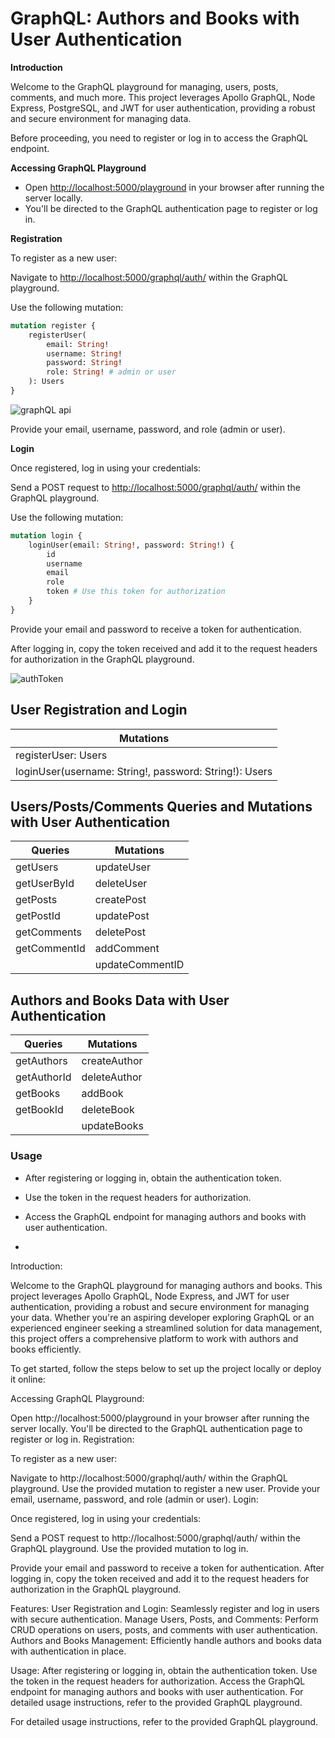  
# GraphQL: Authors and Books with User Authentication

**Introduction**

Welcome to the GraphQL playground for managing, users, posts, comments, and much more. This project leverages Apollo GraphQL, Node Express, PostgreSQL, and JWT for user authentication, providing a robust and secure environment for managing data.

Before proceeding, you need to register or log in to access the GraphQL endpoint.

**Accessing GraphQL Playground**

- Open [http://localhost:5000/playground](http://localhost:5000/playground) in your browser after running the server locally.
- You'll be directed to the GraphQL authentication page to register or log in.

**Registration**

To register as a new user:

Navigate to [http://localhost:5000/graphql/auth/](http://localhost:5000/graphql/auth/) within the GraphQL playground.

Use the following mutation:

```graphql
mutation register {
    registerUser(
        email: String!
        username: String!
        password: String!
        role: String! # admin or user
    ): Users
}
```

![graphQL api](https://github.com/r1g023/nodeExpress-graphQL/assets/57161327/a773394b-b949-4a76-bb4b-7ce69c8cdc06)

Provide your email, username, password, and role (admin or user).

**Login**

Once registered, log in using your credentials:

Send a POST request to [http://localhost:5000/graphql/auth/](http://localhost:5000/graphql/auth/) within the GraphQL playground.

Use the following mutation:

```graphql
mutation login {
    loginUser(email: String!, password: String!) {
        id
        username
        email
        role
        token # Use this token for authorization
    }
}
```

Provide your email and password to receive a token for authentication.

After logging in, copy the token received and add it to the request headers for authorization in the GraphQL playground.

![authToken](https://github.com/r1g023/nodeExpress-graphQL/assets/57161327/01b83a5d-3ab3-4fac-9139-eb4e9069ea3e)

## User Registration and Login

| Mutations |
|-----------|
| registerUser: Users | (Required: email, username, password, role) |
| loginUser(username: String!, password: String!): Users |

## Users/Posts/Comments Queries and Mutations with User Authentication

| Queries      | Mutations          |
|--------------|--------------------|
| getUsers     | updateUser         |
| getUserById  | deleteUser         |
| getPosts     | createPost         |
| getPostId    | updatePost         |
| getComments  | deletePost         |
| getCommentId | addComment         |
|              | updateCommentID    |

## Authors and Books Data with User Authentication

| Queries     | Mutations                                 |
|-------------|-------------------------------------------|
| getAuthors  | createAuthor                              |
| getAuthorId | deleteAuthor                              |
| getBooks    | addBook                                   |
| getBookId   | deleteBook                                |
|             | updateBooks                               |

### Usage

- After registering or logging in, obtain the authentication token.
- Use the token in the request headers for authorization.
- Access the GraphQL endpoint for managing authors and books with user authentication.

- 
Introduction:

Welcome to the GraphQL playground for managing authors and books. This project leverages Apollo GraphQL, Node Express, and JWT for user authentication, providing a robust and secure environment for managing your data. Whether you're an aspiring developer exploring GraphQL or an experienced engineer seeking a streamlined solution for data management, this project offers a comprehensive platform to work with authors and books efficiently.

To get started, follow the steps below to set up the project locally or deploy it online:

Accessing GraphQL Playground:

Open http://localhost:5000/playground in your browser after running the server locally.
You'll be directed to the GraphQL authentication page to register or log in.
Registration:

To register as a new user:

Navigate to http://localhost:5000/graphql/auth/ within the GraphQL playground.
Use the provided mutation to register a new user.
Provide your email, username, password, and role (admin or user).
Login:

Once registered, log in using your credentials:

Send a POST request to http://localhost:5000/graphql/auth/ within the GraphQL playground.
Use the provided mutation to log in.

Provide your email and password to receive a token for authentication.
After logging in, copy the token received and add it to the request headers for authorization in the GraphQL playground.

Features:
User Registration and Login: Seamlessly register and log in users with secure authentication.
Manage Users, Posts, and Comments: Perform CRUD operations on users, posts, and comments with user authentication.
Authors and Books Management: Efficiently handle authors and books data with authentication in place.

Usage:
After registering or logging in, obtain the authentication token.
Use the token in the request headers for authorization.
Access the GraphQL endpoint for managing authors and books with user authentication.
For detailed usage instructions, refer to the provided GraphQL playground.

For detailed usage instructions, refer to the provided GraphQL playground.
